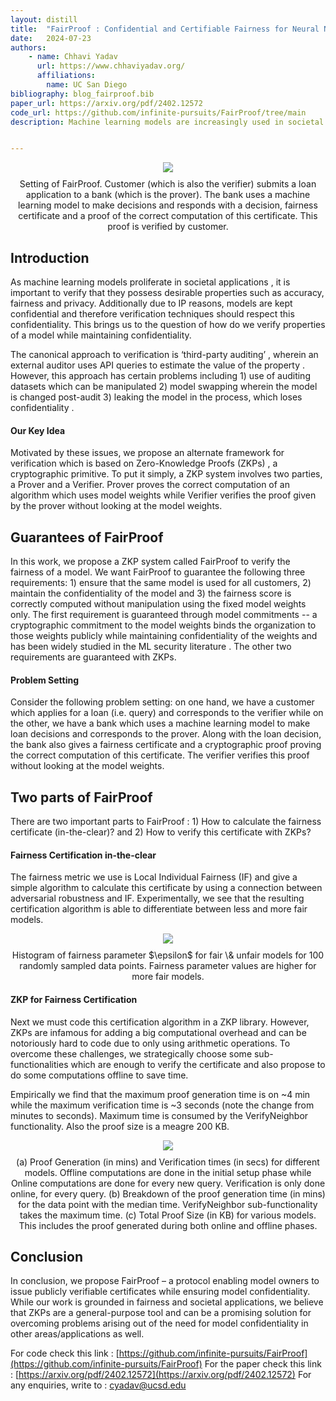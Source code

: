 ```yaml
---
layout: distill
title:  "FairProof : Confidential and Certifiable Fairness for Neural Networks"
date:   2024-07-23
authors: 
    - name: Chhavi Yadav
      url: https://www.chhaviyadav.org/
      affiliations:
        name: UC San Diego
bibliography: blog_fairproof.bib
paper_url: https://arxiv.org/pdf/2402.12572
code_url: https://github.com/infinite-pursuits/FairProof/tree/main
description: Machine learning models are increasingly used in societal applications, yet legal and privacy concerns demand that they very often be kept confidential. Consequently, there is a growing distrust about the fairness properties of these models in the minds of consumers, who are often at the receiving end of model predictions. To this end, we propose \name -- a system that uses Zero-Knowledge Proofs (a cryptographic primitive) to publicly verify the fairness of a model, while maintaining confidentiality. We also propose a fairness certification algorithm for fully-connected neural networks which is befitting to ZKPs and is used in this system. We implement \name in Gnark and demonstrate empirically that our system is practically feasible. Code is available [here](https://github.com/infinite-pursuits/FairProof).


---
```


<div class='l-body' align="center">
<img class="img-fluid rounded z-depth-1" src="{{ site.baseurl }}/assets/img/2024-07-fairproof/Fairproof_diag_nomath.png">
<figcaption style="text-align: center; margin-top: 10px; margin-bottom: 10px;">
Setting of FairProof. Customer (which is also the verifier) submits a loan application to a bank (which is the prover). The bank uses a machine learning model to make decisions and responds with a decision, fairness certificate and a proof of the correct computation of this certificate. This proof is verified by customer.</figcaption>
</div>


## Introduction

As machine learning models proliferate in societal applications , it is important to verify that they possess desirable properties such as accuracy, fairness and privacy. Additionally due to IP reasons, models are kept confidential and therefore verification techniques should respect this confidentiality. This brings us to the question of how do we verify properties of a model while maintaining confidentiality.

The canonical approach to verification is ‘third-party auditing’ <d-cite key="yadav2022learningtheoretic,yan2022active,pentyala2022privfair,soares2023keeping"></d-cite>, wherein an external auditor uses API queries to estimate the value of the property . However, this approach has certain problems including 1) use of auditing datasets which can be manipulated 2) model swapping wherein the model is changed post-audit 3) leaking the model in the process, which loses confidentiality <d-cite key="casper2024black,hamman2023can,fukuchi2019faking, confidant"></d-cite>. 

#### Our Key Idea

Motivated by these issues, we propose an alternate framework for verification which is based on Zero-Knowledge Proofs (ZKPs) <d-cite key="GMR,GMW"></d-cite>, a cryptographic primitive. To put it simply, a ZKP system involves two parties, a Prover and a Verifier. Prover proves the correct computation of an algorithm which uses model weights while Verifier verifies the proof given by the prover without looking at the model weights.

## Guarantees of FairProof

In this work, we propose a ZKP system called FairProof to verify the fairness of a model. We want FairProof to guarantee the following three requirements: 1) ensure that the same model is used for all customers, 2) maintain the confidentiality of the model and 3) the fairness score is correctly computed without manipulation using the fixed model weights only. The first requirement is guaranteed through model commitments -- a cryptographic commitment to the model weights binds the organization to those weights publicly while maintaining confidentiality of the weights and has been widely studied in the ML security literature <d-cite key="gupta2023sigma, boemer2020mp2ml, juvekar2018gazelle, liu2017oblivious, srinivasan2019delphi, mohassel2017secureml, mohassel2018aby3"></d-cite>. The other two requirements are guaranteed with ZKPs.

#### Problem Setting

Consider the following problem setting: on one hand, we have a customer which applies for a loan (i.e. query) and corresponds to the verifier while on the other, we have a bank which uses a machine learning model to make loan decisions and corresponds to the prover. Along with the loan decision, the bank also gives a fairness certificate and a cryptographic proof proving the correct computation of this certificate. The verifier verifies this proof without looking at the model weights.

## Two parts of FairProof

There are two important parts to FairProof : 1) How to calculate the fairness certificate (in-the-clear)? and 2) How to verify this certificate with ZKPs?

#### Fairness Certification in-the-clear

The fairness metric we use is Local Individual Fairness (IF) and give a simple algorithm to calculate this certificate by using a connection between adversarial robustness and IF.  Experimentally, we see that the resulting certification algorithm is able to differentiate between less and more fair models.

<div class='l-body' align="center">
<img class="img-fluid rounded z-depth-1" src="{{ site.baseurl }}/assets/img/2024-07-fairproof/fair-unfair">
<figcaption style="text-align: center; margin-top: 10px; margin-bottom: 10px;">
Histogram of fairness parameter $\epsilon$ for fair \& unfair models for 100 randomly sampled data points. Fairness parameter values are higher for more fair models. </figcaption>
</div>

#### ZKP for Fairness Certification

Next we must code this certification algorithm in a ZKP library. However, ZKPs are infamous for adding a big computational overhead and can be notoriously hard to code due to only using arithmetic operations. To overcome these challenges, we strategically choose some sub-functionalities which are enough to verify the certificate and also propose to do some computations offline to save time.

Empirically we find that the maximum proof generation time is on ~4 min while the maximum verification time is ~3 seconds (note the change from minutes to seconds). Maximum time is consumed by the VerifyNeighbor functionality. Also the proof size is a meagre 200 KB.

<div class='l-body' align="center">
<img class="img-fluid rounded z-depth-1" src="{{ site.baseurl }}/assets/img/2024-07-fairproof/fairproof-results">
<figcaption style="text-align: center; margin-top: 10px; margin-bottom: 10px;">
(a) Proof Generation (in mins) and Verification times (in secs) for different models. Offline computations are done in the initial setup phase while Online computations are done for every new query. Verification is only done online, for every query. (b) Breakdown of the proof generation time (in mins) for the data point with the median time. VerifyNeighbor sub-functionality takes the maximum time. (c) Total Proof Size (in KB) for various models. This includes the proof generated during both online and offline phases.</figcaption>
</div>

## Conclusion

In conclusion, we propose FairProof – a protocol enabling model owners to issue publicly verifiable certificates while ensuring model confidentiality. While our work is grounded in fairness and societal applications, we believe that ZKPs are a general-purpose tool and can be a promising solution for overcoming problems arising out of the need for model confidentiality in other areas/applications as well.

For code check this link : [https://github.com/infinite-pursuits/FairProof](https://github.com/infinite-pursuits/FairProof)
For the paper check this link : [https://arxiv.org/pdf/2402.12572](https://arxiv.org/pdf/2402.12572)
For any enquiries, write to : [cyadav@ucsd.edu](cyadav@ucsd.edu)
